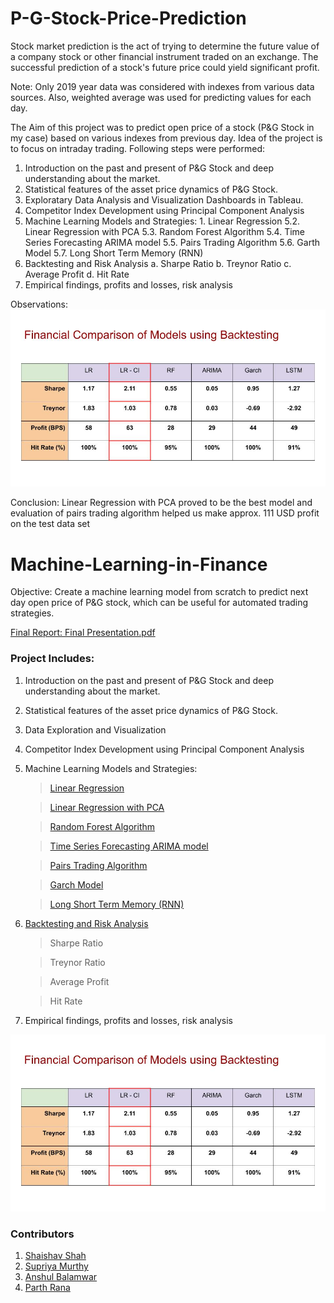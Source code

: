 # P-G-Stock-Price-Prediction

Stock market prediction is the act of trying to determine the future value of a company stock or other financial instrument traded on an exchange. The successful prediction of a stock's future price could yield significant profit. 

Note: Only 2019 year data was considered with indexes from various data sources. Also, weighted average was used for predicting values for each day.

The Aim of this project was to predict open price of a stock (P&G Stock in my case) based on various indexes from previous day. Idea of the project is to focus on intraday trading. Following steps were performed:
  1. Introduction on the past and present of P&G Stock and deep understanding about the market.
  2. Statistical features of the asset price dynamics of P&G Stock.
  3. Exploratary Data Analysis and Visualization Dashboards in Tableau.
  4. Competitor Index Development using Principal Component Analysis
  5. Machine Learning Models and Strategies:
    1. Linear Regression
    5.2. Linear Regression with PCA
    5.3. Random Forest Algorithm
    5.4. Time Series Forecasting ARIMA model
    5.5. Pairs Trading Algorithm
    5.6. Garth Model
    5.7. Long Short Term Memory (RNN)
  6. Backtesting and Risk Analysis
    a. Sharpe Ratio
    b. Treynor Ratio
    c. Average Profit
    d. Hit Rate
  7. Empirical findings, profits and losses, risk analysis
  
Observations: ![Model Comparison](https://github.com/parthrana34/INFO-7374-Machine-Learning-in-Finance/raw/master/Results.jpg)

Conclusion: Linear Regression with PCA proved to be the best model and evaluation of pairs trading algorithm helped us make approx. 111 USD profit on the test data set



# Machine-Learning-in-Finance

Objective: Create a machine learning model from scratch to predict next day open price of P&G stock, which can be useful for automated trading strategies.

[Final Report: Final Presentation.pdf](https://github.com/parthrana34/INFO-7374-Machine-Learning-in-Finance/blob/master/Final%20Presentation.pdf)

### Project Includes:

1. Introduction on the past and present of P&G Stock and deep understanding about the market.
 
2. Statistical features of the asset price dynamics of P&G Stock.
 
3. Data Exploration and Visualization

4. Competitor Index Development using Principal Component Analysis

5. Machine Learning Models and Strategies:


    > [Linear Regression](https://github.com/parthrana34/INFO-7374-Machine-Learning-in-Finance/blob/master/Linear%20Regression%20without%20PCA.ipynb)
    
    > [Linear Regression with PCA](https://github.com/parthrana34/INFO-7374-Machine-Learning-in-Finance/blob/master/Linear%20Regression%20with%20PCA.ipynb)
    
    > [Random Forest Algorithm](https://github.com/parthrana34/INFO-7374-Machine-Learning-in-Finance/blob/master/Random%20Forest%20Without%20PCA.ipynb)
    
    > [Time Series Forecasting ARIMA model](https://github.com/parthrana34/INFO-7374-Machine-Learning-in-Finance/blob/master/Time%20Series%20ARIMA%20Model.ipynb)
    
    > [Pairs Trading Algorithm](https://github.com/parthrana34/INFO-7374-Machine-Learning-in-Finance/blob/master/Pair%20Trading%20Algorithm.ipynb)
    
    > [Garch Model](https://github.com/parthrana34/INFO-7374-Machine-Learning-in-Finance/blob/master/Garch%20for%20PG.ipynb)
    
    > [Long Short Term Memory (RNN)](https://github.com/parthrana34/INFO-7374-Machine-Learning-in-Finance/blob/master/lstm-pg.ipynb)
    

6. [Backtesting and Risk Analysis](https://github.com/parthrana34/INFO-7374-Machine-Learning-in-Finance/blob/master/backtest_functions.py)

    > Sharpe Ratio
    
    > Treynor Ratio
    
    > Average Profit
    
    > Hit Rate


7. Empirical findings, profits and losses, risk analysis

![alt text](https://github.com/parthrana34/INFO-7374-Machine-Learning-in-Finance/blob/master/Results.jpg "Logo Title Text 1")

### Contributors

   1) [Shaishav Shah](https://github.com/shaishav11)
   2) [Supriya Murthy](https://github.com/supriyavm)
   3) [Anshul Balamwar](https://github.com/anshulb1331)
   4) [Parth Rana](https://github.com/parthrana34)


